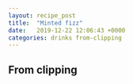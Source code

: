 ```yaml
---
layout: recipe_post
title:  "Minted fizz"
date:   2019-12-22 12:06:43 +0000
categories: drinks from-clipping
---
```


## From clipping
